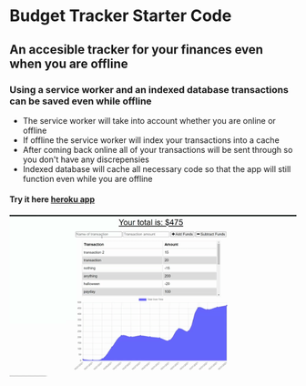 # Budget Tracker Starter Code
## An accesible tracker for your finances even when you are offline
### Using a service worker and an indexed database transactions can be saved even while offline
- The service worker will take into account whether you are online or offline
- If offline the service worker will index your transactions into a cache 
- After coming back online all of your transactions will be sent through so you don't have any discrepensies 
- Indexed database will cache all necessary code so that the app will still function even while you are offline
#### Try it here [heroku app](https://budget-----tracker.herokuapp.com/)
![caption](/budgettracker.gif)
